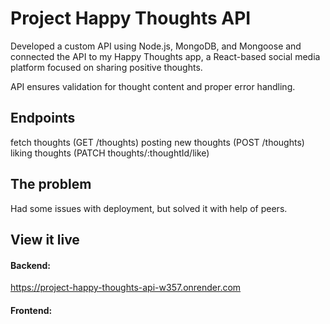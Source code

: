 # Project Happy Thoughts API

Developed a custom API using Node.js, MongoDB, and Mongoose and connected the API to my Happy Thoughts app, a React-based social media platform focused on sharing positive thoughts. 

API ensures validation for thought content and proper error handling.

## Endpoints
fetch thoughts (GET /thoughts)
posting new thoughts (POST /thoughts)
liking thoughts (PATCH thoughts/:thoughtId/like)

## The problem

Had some issues with deployment, but solved it with help of peers.

## View it live

#### Backend: 
https://project-happy-thoughts-api-w357.onrender.com

#### Frontend:

